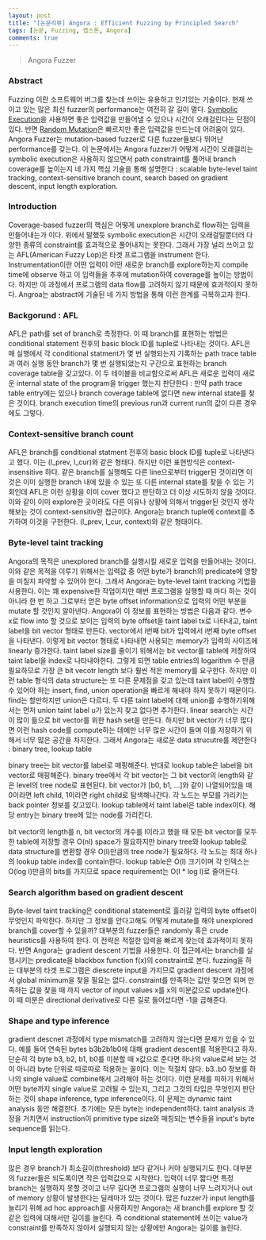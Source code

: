 ```yaml
---
layout: post
title: "[논문리뷰] Angora : Efficient Fuzzing by Principled Search"
tags: [논문, Fuzzing, 캡스톤, Angora]
comments: true
---
```


> Angora Fuzzer  

### Abstract  
Fuzzing 이란 소프트웨어 버그를 찾는데 쓰이는 유용하고 인기있는 기술이다. 현재 쓰이고 있는 많은 최신 fuzzer의 performance는 여전히 갈 길이 멀다. [Symbolic Execution](https://www.fuzzingbook.org/html/SymbolicFuzzer.html)을 사용하면 좋은 입력값을 만들어낼 수 있으나 시간이 오래걸린다는 단점이 있다. 반면 [Random Mutation](https://www.fuzzingbook.org/html/MutationFuzzer.html)은 빠르지만 좋은 입력값을 만드는데 어려움이 있다. Angora Fuzzer는 mutation-based fuzzer로 다른 fuzzer들보다 뛰어난 performance를 갖는다. 이 논문에서는 Angora fuzzer가 어떻게 시간이 오래걸리는 symbolic execution은 사용하지 않으면서 path constraint를 풀어내 branch coverage를 높이는지 네 가지 핵심 기술을 통해 설명한다 : scalable byte-level taint tracking, context-sensitive branch count, search based on gradient descent, input length exploration.  

### Introduction  
Coverage-based fuzzer의 핵심은 어떻게 unexplore branch로 flow하는 입력을 만들어내는가 이다. 위에서 말했듯 symbolic execution은 시간이 오래걸릴뿐더러 다양한 종류의 constraint를 효과적으로 풀어내지는 못한다. 그래서 가장 널리 쓰이고 있는 AFL(American Fuzzy Lop)은 타겟 프로그램을 instrument 한다. Instrumentation이란 어떤 입력이 어떤 새로운 branch를 explore하는지 compile time에 observe 하고 이 입력들을 추후에 mutation하여 coverage를 높이는 방법이다. 하지만 이 과정에서 프로그램의 data flow를 고려하지 않기 때문에 효과적이지 못하다. Angroa는 abstract에 기술된 네 가지 방법을 통해 이런 한계를 극복하고자 한다.  

### Backgorund : AFL  
AFL은 path를 set of branch로 측정한다. 이 때 branch를 표현하는 방법은 conditional statement 전후의 basic block ID를 tuple로 나타내는 것이다. AFL은 매 실행에서 각 conditional statment가 몇 번 실행되는지 기록하는 path trace table과 여러 실행 동안 branch가 몇 번 실행되었는지 구간으로 표현하는 branch coverage table을 갖고있다. 이 두 테이블을 비교함으로써 AFL은 새로운 입력이 새로운 internal state of the program을 trigger 했는지 판단한다 : 만약 path trace table entry에는 있으나 branch coverage table에 없다면 new internal state를 찾은 것이다. branch execution time의 previous run과 current run의 값이 다른 경우에도 그렇다.  

### Context-sensitive branch count  
AFL은 branch를 conditional statment 전후의 basic block ID를 tuple로 나타낸다고 했다. 이는 (l_prev, l_cur)와 같은 형태다. 하지만 이런 표현방식은 context-insensitive 하다. 같은 branch를 실행해도 다른 line으로부터 trigger된 것이라면 이것은 이미 실행한 branch 내에 있을 수 있는 또 다른 internal state를 찾을 수 있는 기회인데 AFL은 이런 상황을 이미 cover 했다고 판단하고 더 이상 시도하지 않을 것이다. 이와 같이 이미 explore한 곳이라도 다른 이유나 상황에 의해서 trigger된 것인지 생각해보는 것이 context-sensitiv한 접근이다. Angora는 branch tuple에 context를 추가하여 이것을 구현한다. (l_prev, l_cur, context)와 같은 형태이다.  

### Byte-level taint tracking  
Angora의 목적은 unexplored branch를 실행시킬 새로운 입력을 만들어내는 것이다. 이와 같은 목적을 이루기 위해서는 입력값 중 어떤 byte가 branch의 predicate에 영향을 미칠지 파악할 수 있어야 한다. 그래서 Angora는 byte-level taint tracking 기법을 사용한다. 이는 꽤 expensive한 작업이지만 매번 프로그램을 실행할 때 마다 하는 것이 아니라 한 번 하고 그로부터 얻은 byte offset information으로 입력의 어떤 부분을 mutate 할 것인지 알아낸다. Angora이 이 정보를 표현하는 방법은 다음과 같다. 변수 x로 flow into 할 것으로 보이는 입력의 byte offset을 taint label tx로 나타내고, taint label을 bit vector 형태로 만든다. vector에서 i번째 bit가 입력에서 i번째 byte offset을 나타낸다. 이렇게 bit vector 형태로 나타내면 사용되는 memory가 입력의 사이즈에 linearly 증가한다. taint label size를 줄이기 위해서는 bit vector를 table에 저장하여 taint label을 index로 나타내야한다. 그렇게 되면 table entries의 logarithm 수 만큼 필요하므로 가장 큰 bit vecotr length 보다 훨씬 적은 memory를 요구한다. 하지만 이런 table 형식의 data structure는 또 다른 문제점을 갖고 있는데 taint label이 수행할 수 있어야 하는 insert, find, union operation을 빠르게 해내야 하지 못하기 때문이다. find는 할만하지만 union은 다르다. 두 다른 taint label에 대해 union를 수행하기위해서는 먼저 union taint label u가 있는지 찾고 없다면 추가한다. linear search는 시간이 많이 듦으로 bit vector를 위한 hash set을 만든다. 하지만 bit vector가 너무 많다면 이런 hash code를 compute하는 데에만 너무 많은 시간이 들며 이를 저장하기 위해서 너무 많은 공간을 차지한다. 그래서 Angora는 새로운 data strucutre를 제안한다 : binary tree, lookup table  

binary tree는 bit vector를 label로 매핑해준다. 반대로 lookup table은 label을 bit vector로 매핑해준다. binary tree에서 각 bit vector는 그 bit vector의 length와 같은 level의 tree node로 표현된다. bit vector가 [b0, b1, ...]와 같이 나열되어있을 때 0이라면 left child, 1이라면 right child로 탐색해나간다. 각 노드는 부모를 가리키는 back pointer 정보를 갖고있다. lookup table에서 taint label은 table index이다. 해당 entry는 binary tree에 있는 node를 가리킨다.  

bit vector의 length를 n, bit vector의 개수를 l이라고 했을 때 모든 bit vector를 모두 한 table에 저장할 경우 O(nl) space가 필요하지만 binary tree와 lookup table로 data structure를 변환할 경우 O(l)만큼의 tree node가 필요하다. 각 노드는 최대 하나의 lookup table index를 contain한다. lookup table은 O(l) 크기이며 각 인덱스는 O(log l)만큼의 bits를 가지므로 space requirement는 O(l * log l)로 줄어든다.  

### Search algorithm based on gradient descent  
Byte-level taint tracking은 conditional statement로 흘러갈 입력의 byte offset이 무엇인지 파악한다. 하지만 그 정보를 안다고해도 어떻게 mutate를 해야 unexplored branch를 cover할 수 있을까? 대부분의 fuzzer들은 randomly 혹은 crude heuristics를 사용하여 한다. 이 전략은 적절한 입력을 빠르게 찾는데 효과적이지 못하다. 반면 Angora는 gradient descent 기법을 사용한다. 이 접근에서는 branch를 실행시키는 predicate을 blackbox function f(x)의 constraint로 본다. fuzzing을 하는 대부분의 타겟 프로그램은 diescrete input을 가지므로 gradient descent 과정에서 global minimum을 찾을 필요는 없다. constraint를 만족하는 값만 찾으면 되며 만족하는 값을 찾을 때 까지 vector of input values x를 x의 미분값으로 update한다. 이 때 미분은 directional derivative로 다른 길로 들어섰다면 -1을 곱해준다.  

### Shape and type inference  
gradient descnet 과정에서 type mismatch를 고려하지 않는다면 문제가 있을 수 있다. 예를 들어 연속된 bytes b3b2b1b0에 대해 gradient descent를 적용한다고 하자. 단순히 각 byte b3, b2, b1, b0를 미분할 때 x값으로 준다면 하나의 value로써 보는 것이 아니라 byte 단위로 따로따로 적용하는 꼴이다. 이는 적절치 않다. b3..b0 정보를 하나의 single value로 combine해서 고려해야 하는 것이다. 이런 문제를 피하기 위해서 어떤 byte까지 single value로 고려될 수 있는지, 그리고 그것의 타입은 무엇인지 판단하는 것이 shape inference, type inference이다. 이 문제는 dynamic taint analysis 동안 해결한다. 초기에는 모든 byte는 independent하다. taint analysis 과정을 거치면서 instruction이 primitive type size와 매칭되는 변수들을 input's byte sequence를 읽는다.  

### Input length exploration  
많은 경우 branch가 최소길이(threshold) 보다 같거나 커야 실행되기도 한다. 대부분의 fuzzer들은 되도록이면 작은 입력값으로 시작한다. 입력이 너무 짧다면 특정 branch는 실행하지 못할 것이고 너무 길다면 프로그램의 실행이 너무 느려지거나 out of memory 상황이 발생한다는 딜레마가 있는 것이다. 많은 fuzzer가 input length를 늘리기 위해 ad hoc approach를 사용하지만 Angora는 새 branch를 explore 할 것 같은 입력에 대해서만 길이를 늘린다. 즉 conditional statement에 쓰이는 value가 constraint를 만족하지 않아서 실행되지 않는 상황에만 Angora는 길이를 늘린다.  